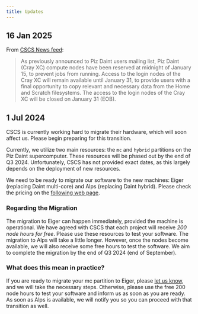 ```yaml
---
title: Updates
---
```


## 16 Jan 2025

From [CSCS News feed](https://user.cscs.ch/news/):

> As previously announced to Piz Daint users mailing list, Piz Daint (Cray XC) compute nodes have been reserved at midnight of January 15, to prevent jobs from running. Access to the login nodes of the Cray XC will remain available until January 31, to provide users with a final opportunity to copy relevant and necessary data from the Home and Scratch filesystems. The access to the login nodes of the Cray XC will be closed on January 31 (EOB).

## 1 Jul 2024

CSCS is currently working hard to migrate their hardware, which will soon affect us. Please begin preparing for this transition.

Currently, we utilize two main resources: the `mc` and `hybrid` partitions on the Piz Daint supercomputer.
These resources will be phased out by the end of Q3 2024. Unfortunately, CSCS has not provided exact dates, as this largely depends on the deployment of new resources.

We need to be ready to migrate our software to the new machines: Eiger (replacing Daint multi-core) and Alps (replacing Daint hybrid). Please check the pricing on the [following web page](https://2go.cscs.ch/offering/swiss_academia/institutional_customers/).

### Regarding the Migration

The migration to Eiger can happen immediately, provided the machine is operational.
We have agreed with CSCS that each project will receive _200 node hours for free_.
Please use these resources to test your software.
The migration to Alps will take a little longer.
However, once the nodes become available, we will also receive some free hours to test the software.
We aim to complete the migration by the end of Q3 2024 (end of September).

### What does this mean in practice?

If you are ready to migrate your mc partition to Eiger, please [let us know](mailto:compute@empa.ch), and we will take the necessary steps.
Otherwise, please use the free 200 node hours to test your software and inform us as soon as you are ready.
As soon as Alps is available, we will notify you so you can proceed with that transition as well.
